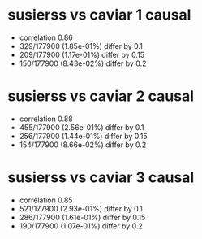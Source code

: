 # susierss vs caviar  1 causal

- correlation 0.86
- 329/177900 (1.85e-01%) differ by 0.1
- 209/177900 (1.17e-01%) differ by 0.15
- 150/177900 (8.43e-02%) differ by 0.2


# susierss vs caviar  2 causal

- correlation 0.88
- 455/177900 (2.56e-01%) differ by 0.1
- 256/177900 (1.44e-01%) differ by 0.15
- 154/177900 (8.66e-02%) differ by 0.2


# susierss vs caviar  3 causal

- correlation 0.85
- 521/177900 (2.93e-01%) differ by 0.1
- 286/177900 (1.61e-01%) differ by 0.15
- 190/177900 (1.07e-01%) differ by 0.2



